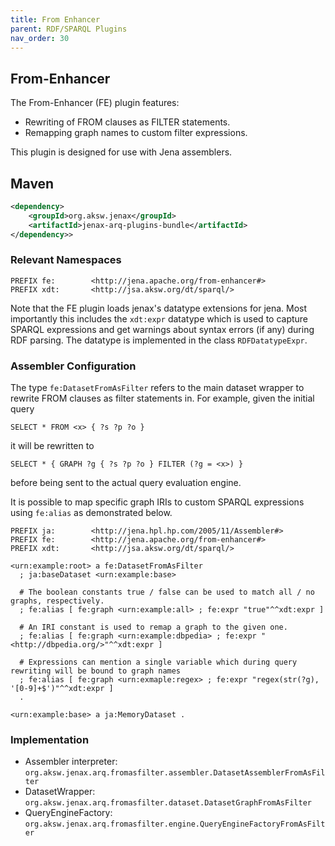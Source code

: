 ```yaml
---
title: From Enhancer
parent: RDF/SPARQL Plugins
nav_order: 30
---
```



## From-Enhancer

The From-Enhancer (FE) plugin features:

* Rewriting of FROM clauses as FILTER statements.
* Remapping graph names to custom filter expressions.

This plugin is designed for use with Jena assemblers.

## Maven

```xml
<dependency>
    <groupId>org.aksw.jenax</groupId>
    <artifactId>jenax-arq-plugins-bundle</artifactId>
</dependency>>
```

### Relevant Namespaces

```sparql
PREFIX fe:        <http://jena.apache.org/from-enhancer#>
PREFIX xdt:       <http://jsa.aksw.org/dt/sparql/>
```

Note that the FE plugin loads jenax's datatype extensions for jena. Most importantly this includes the `xdt:expr` datatype which is used to capture SPARQL expressions and get warnings about syntax errors (if any) during RDF parsing.
The datatype is implemented in the class `RDFDatatypeExpr`.

### Assembler Configuration

The type `fe:DatasetFromAsFilter` refers to the main dataset wrapper to rewrite FROM clauses as filter statements in.
For example, given the initial query
```sparql
SELECT * FROM <x> { ?s ?p ?o }
```
it will be rewritten to
```sparql
SELECT * { GRAPH ?g { ?s ?p ?o } FILTER (?g = <x>) }
```
before being sent to the actual query evaluation engine.

It is possible to map specific graph IRIs to custom SPARQL expressions using `fe:alias` as demonstrated below.

```turtle
PREFIX ja:        <http://jena.hpl.hp.com/2005/11/Assembler#>
PREFIX fe:        <http://jena.apache.org/from-enhancer#>
PREFIX xdt:       <http://jsa.aksw.org/dt/sparql/>

<urn:example:root> a fe:DatasetFromAsFilter
  ; ja:baseDataset <urn:example:base>

  # The boolean constants true / false can be used to match all / no graphs, respectively.
  ; fe:alias [ fe:graph <urn:example:all> ; fe:expr "true"^^xdt:expr ]

  # An IRI constant is used to remap a graph to the given one.
  ; fe:alias [ fe:graph <urn:example:dbpedia> ; fe:expr "<http://dbpedia.org/>"^^xdt:expr ]

  # Expressions can mention a single variable which during query rewriting will be bound to graph names
  ; fe:alias [ fe:graph <urn:exmaple:regex> ; fe:expr "regex(str(?g), '[0-9]+$')"^^xdt:expr ]
  .
  
<urn:example:base> a ja:MemoryDataset .
```

### Implementation

* Assembler interpreter: `org.aksw.jenax.arq.fromasfilter.assembler.DatasetAssemblerFromAsFilter`
* DatasetWrapper: `org.aksw.jenax.arq.fromasfilter.dataset.DatasetGraphFromAsFilter`
* QueryEngineFactory: `org.aksw.jenax.arq.fromasfilter.engine.QueryEngineFactoryFromAsFilter`

